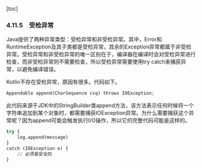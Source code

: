 [toc]

### 4.11.5　受检异常

Java提供了两种异常类型：受检异常和非受检异常。其中，Error和RuntimeException及其子类都是受检异常，其余的Exception异常都属于非受检异常。受检异常和非受检异常的唯一区别在于，编译器在编译时会对受检异常进行检查，而非受检异常则不需要检查，所以受检异常需要使用try catch来捕获异常，以避免编译错误。

Kotlin不存在受检异常，原因有很多。代码如下。

```python
Appendable append(CharSequence csq) throws IOException;
```

此代码来源于JDK中的StringBuilder类append方法，该方法表示任何时候将一个字符串追加到某个对象时，都需要捕获IOException异常。为什么需要捕获这个异常呢？因为append可能会触发执行I/O操作，所以它的完整代码可能是这样的。

```python
try {
    log.append(message)
}
catch (IOException e) {
    // 必须是安全的
}
```

